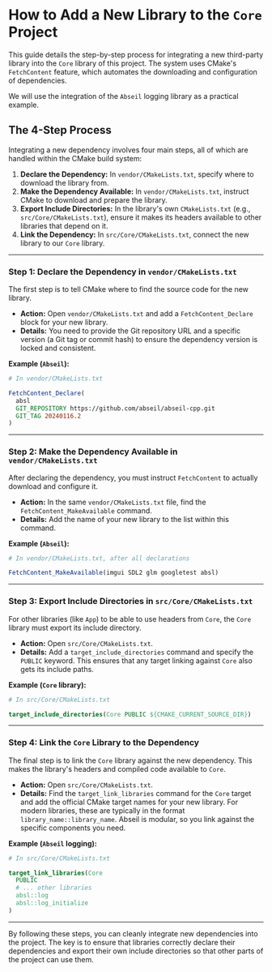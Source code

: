 # How to Add a New Library to the `Core` Project

This guide details the step-by-step process for integrating a new third-party library into the `Core` library of this project. The system uses CMake's `FetchContent` feature, which automates the downloading and configuration of dependencies.

We will use the integration of the `Abseil` logging library as a practical example.

## The 4-Step Process

Integrating a new dependency involves four main steps, all of which are handled within the CMake build system:

1.  **Declare the Dependency:** In `vendor/CMakeLists.txt`, specify where to download the library from.
2.  **Make the Dependency Available:** In `vendor/CMakeLists.txt`, instruct CMake to download and prepare the library.
3.  **Export Include Directories:** In the library's own `CMakeLists.txt` (e.g., `src/Core/CMakeLists.txt`), ensure it makes its headers available to other libraries that depend on it.
4.  **Link the Dependency:** In `src/Core/CMakeLists.txt`, connect the new library to our `Core` library.

---

### Step 1: Declare the Dependency in `vendor/CMakeLists.txt`

The first step is to tell CMake where to find the source code for the new library. 

- **Action:** Open `vendor/CMakeLists.txt` and add a `FetchContent_Declare` block for your new library.
- **Details:** You need to provide the Git repository URL and a specific version (a Git tag or commit hash) to ensure the dependency version is locked and consistent.

**Example (`Abseil`):**

```cmake
# In vendor/CMakeLists.txt

FetchContent_Declare(
  absl
  GIT_REPOSITORY https://github.com/abseil/abseil-cpp.git
  GIT_TAG 20240116.2
)
```

---

### Step 2: Make the Dependency Available in `vendor/CMakeLists.txt`

After declaring the dependency, you must instruct `FetchContent` to actually download and configure it.

- **Action:** In the same `vendor/CMakeLists.txt` file, find the `FetchContent_MakeAvailable` command.
- **Details:** Add the name of your new library to the list within this command.

**Example (`Abseil`):**

```cmake
# In vendor/CMakeLists.txt, after all declarations

FetchContent_MakeAvailable(imgui SDL2 glm googletest absl)
```

---

### Step 3: Export Include Directories in `src/Core/CMakeLists.txt`

For other libraries (like `App`) to be able to use headers from `Core`, the `Core` library must export its include directory.

- **Action:** Open `src/Core/CMakeLists.txt`.
- **Details:** Add a `target_include_directories` command and specify the `PUBLIC` keyword. This ensures that any target linking against `Core` also gets its include paths.

**Example (`Core` library):**

```cmake
# In src/Core/CMakeLists.txt

target_include_directories(Core PUBLIC ${CMAKE_CURRENT_SOURCE_DIR})
```

---

### Step 4: Link the `Core` Library to the Dependency

The final step is to link the `Core` library against the new dependency. This makes the library's headers and compiled code available to `Core`.

- **Action:** Open `src/Core/CMakeLists.txt`.
- **Details:** Find the `target_link_libraries` command for the `Core` target and add the official CMake target names for your new library. For modern libraries, these are typically in the format `library_name::library_name`. Abseil is modular, so you link against the specific components you need.

**Example (`Abseil` logging):**

```cmake
# In src/Core/CMakeLists.txt

target_link_libraries(Core
  PUBLIC 
  # ... other libraries
  absl::log
  absl::log_initialize
)
```

---

By following these steps, you can cleanly integrate new dependencies into the project. The key is to ensure that libraries correctly declare their dependencies and export their own include directories so that other parts of the project can use them.